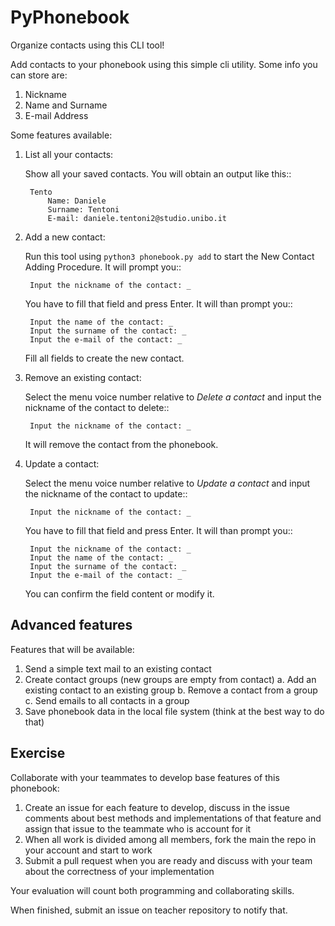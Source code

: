 # PyPhonebook

Organize contacts using this CLI tool!

Add contacts to your phonebook using this simple cli utility. Some info you can store are:
1. Nickname
2. Name and Surname
3. E-mail Address

Some features available:

1. List all your contacts:

    Show all your saved contacts. You will obtain an output like this::

        Tento
            Name: Daniele
            Surname: Tentoni
            E-mail: daniele.tentoni2@studio.unibo.it

2. Add a new contact:

    Run this tool using `python3 phonebook.py add` to start the New Contact Adding Procedure. It will prompt you::

        Input the nickname of the contact: _

    You have to fill that field and press Enter. It will than prompt you::

        Input the name of the contact: _
        Input the surname of the contact: _
        Input the e-mail of the contact: _

    Fill all fields to create the new contact.

3. Remove an existing contact:

    Select the menu voice number relative to *Delete a contact* and input the nickname of the contact to delete::

        Input the nickname of the contact: _

    It will remove the contact from the phonebook.

4. Update a contact:

    Select the menu voice number relative to *Update a contact* and input the nickname of the contact to update::

        Input the nickname of the contact: _

    You have to fill that field and press Enter. It will than prompt you::

        Input the nickname of the contact: _
        Input the name of the contact: _
        Input the surname of the contact: _
        Input the e-mail of the contact: _

    You can confirm the field content or modify it.

## Advanced features

Features that will be available:
1. Send a simple text mail to an existing contact
2. Create contact groups (new groups are empty from contact)
    a. Add an existing contact to an existing group
    b. Remove a contact from a group
    c. Send emails to all contacts in a group
3. Save phonebook data in the local file system (think at the best way to do that)

## Exercise

Collaborate with your teammates to develop base features of this phonebook:

1. Create an issue for each feature to develop, discuss in the issue comments about best methods and implementations of that feature and assign that issue to the teammate who is account for it
2. When all work is divided among all members, fork the main the repo in your account and start to work
3. Submit a pull request when you are ready and discuss with your team about the correctness of your implementation

Your evaluation will count both programming and collaborating skills.

When finished, submit an issue on teacher repository to notify that.
